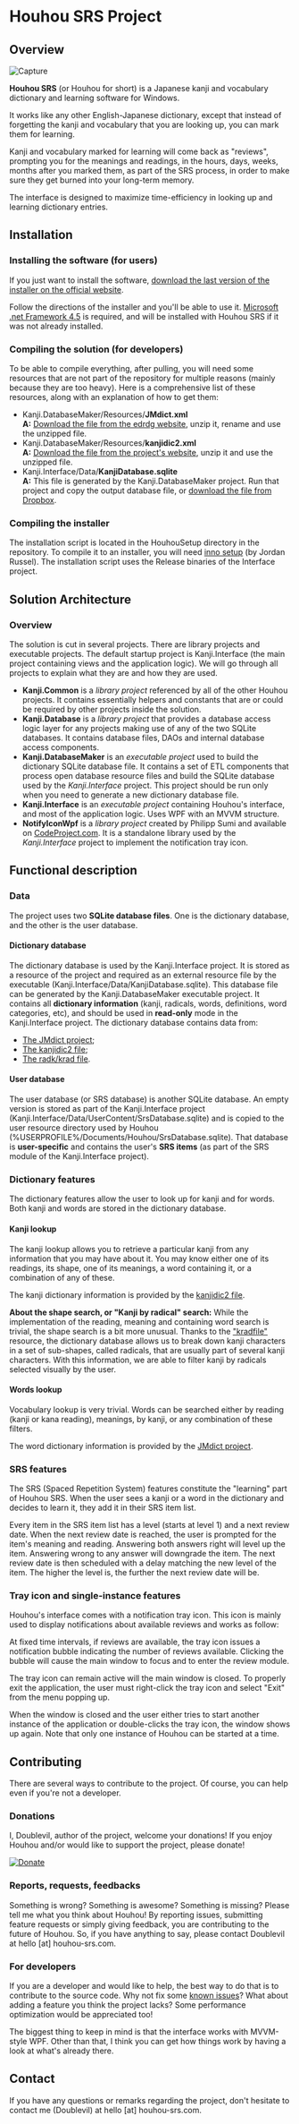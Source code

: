 # Houhou SRS Project

## Overview

![Capture](http://houhou-srs.com/file/OV02.png)

**Houhou SRS** (or Houhou for short) is a Japanese kanji and vocabulary dictionary and learning software for Windows.

It works like any other English-Japanese dictionary, except that instead of forgetting the kanji and vocabulary that you are looking up, you can mark them for learning.

Kanji and vocabulary marked for learning will come back as "reviews", prompting you for the meanings and readings, in the hours, days, weeks, months after you marked them, as part of the SRS process, in order to make sure they get burned into your long-term memory.

The interface is designed to maximize time-efficiency in looking up and learning dictionary entries.

## Installation

### Installing the software (for users)
If you just want to install the software, [download the last version of the installer on the official website](http://houhou-srs.com/download/last).

Follow the directions of the installer and you'll be able to use it. [Microsoft .net Framework 4.5](http://www.microsoft.com/en-us/download/details.aspx?id=30653) is required, and will be installed with Houhou SRS if it was not already installed.

### Compiling the solution (for developers)
To be able to compile everything, after pulling, you will need some resources that are not part of the repository for multiple reasons (mainly because they are too heavy).
Here is a comprehensive list of these resources, along with an explanation of how to get them:
- Kanji.DatabaseMaker/Resources/**JMdict.xml**<br/>
   **A:** [Download the file from the edrdg website](http://ftp.monash.edu.au/pub/nihongo/JMdict.gz), unzip it, rename and use the unzipped file.
- Kanji.DatabaseMaker/Resources/**kanjidic2.xml**<br/>
   **A:** [Download the file from the project's website](http://www.csse.monash.edu.au/~jwb/kanjidic2/kanjidic2.xml.gz), unzip it and use the unzipped file.
- Kanji.Interface/Data/**KanjiDatabase.sqlite**<br/>
   **A:** This file is generated by the Kanji.DatabaseMaker project. Run that project and copy the output database file, or [download the file from Dropbox](https://db.tt/YiZkOLko).

### Compiling the installer
The installation script is located in the HouhouSetup directory in the repository. To compile it to an installer, you will need [inno setup](http://www.jrsoftware.org/isdl.php) (by Jordan Russel).
The installation script uses the Release binaries of the Interface project.

## Solution Architecture

### Overview
The solution is cut in several projects. There are library projects and executable projects.
The default startup project is Kanji.Interface (the main project containing views and the application logic).
We will go through all projects to explain what they are and how they are used.

- **Kanji.Common** is a *library project* referenced by all of the other Houhou projects. It contains essentially helpers and constants that are or could be required by other projects inside the solution.
- **Kanji.Database** is a *library project* that provides a database access logic layer for any projects making use of any of the two SQLite databases. It contains database files, DAOs and internal database access components.
- **Kanji.DatabaseMaker** is an *executable project* used to build the dictionary SQLite database file. It contains a set of ETL components that process open database resource files and build the SQLite database used by the *Kanji.Interface* project. This project should be run only when you need to generate a new dictionary database file.
- **Kanji.Interface** is an *executable project* containing Houhou's interface, and most of the application logic. Uses WPF with an MVVM structure.
- **NotifyIconWpf** is a *library project* created by Philipp Sumi and available on [CodeProject.com](http://www.codeproject.com/Articles/36468/WPF-NotifyIcon). It is a standalone library used by the *Kanji.Interface* project to implement the notification tray icon.

## Functional description

### Data
The project uses two **SQLite database files**. One is the dictionary database, and the other is the user database.

#### Dictionary database
The dictionary database is used by the Kanji.Interface project. It is stored as a resource of the project and required as an external resource file by the executable (Kanji.Interface/Data/KanjiDatabase.sqlite).
This database file can be generated by the Kanji.DatabaseMaker executable project.
It contains all **dictionary information** (kanji, radicals, words, definitions, word categories, etc), and should be used in **read-only** mode in the Kanji.Interface project. The dictionary database contains data from:
- [The JMdict project](http://www.edrdg.org/jmdict/j_jmdict.html);
- [The kanjidic2 file](http://www.csse.monash.edu.au/~jwb/kanjidic2/);
- [The radk/krad file](http://www.csse.monash.edu.au/~jwb/kradinf.html).

#### User database
The user database (or SRS database) is another SQLite database. An empty version is stored as part of the Kanji.Interface project (Kanji.Interface/Data/UserContent/SrsDatabase.sqlite) and is copied to the user resource directory used by Houhou (%USERPROFILE%/Documents/Houhou/SrsDatabase.sqlite).
That database is **user-specific** and contains the user's **SRS items** (as part of the SRS module of the Kanji.Interface project).

### Dictionary features
The dictionary features allow the user to look up for kanji and for words. Both kanji and words are stored in the dictionary database.

#### Kanji lookup
The kanji lookup allows you to retrieve a particular kanji from any information that you may have about it. You may know either one of its readings, its shape, one of its meanings, a word containing it, or a combination of any of these.

The kanji dictionary information is provided by the [kanjidic2 file](http://www.csse.monash.edu.au/~jwb/kanjidic2/).

**About the shape search, or "Kanji by radical" search:** While the implementation of the reading, meaning and containing word search is trivial, the shape search is a bit more unusual.
Thanks to the ["kradfile"](http://www.csse.monash.edu.au/~jwb/kradinf.html) resource, the dictionary database allows us to break down kanji characters in a set of sub-shapes, called radicals, that are usually part of several kanji characters. With this information, we are able to filter kanji by radicals selected visually by the user.

#### Words lookup
Vocabulary lookup is very trivial. Words can be searched either by reading (kanji or kana reading), meanings, by kanji, or any combination of these filters.

The word dictionary information is provided by the [JMdict project](http://www.edrdg.org/jmdict/j_jmdict.html).

### SRS features
The SRS (Spaced Repetition System) features constitute the "learning" part of Houhou SRS. When the user sees a kanji or a word in the dictionary and decides to learn it, they add it in their SRS item list.

Every item in the SRS item list has a level (starts at level 1) and a next review date. When the next review date is reached, the user is prompted for the item's meaning and reading. Answering both answers right will level up the item. Answering wrong to any answer will downgrade the item. The next review date is then scheduled with a delay matching the new level of the item. The higher the level is, the further the next review date will be.

### Tray icon and single-instance features
Houhou's interface comes with a notification tray icon. This icon is mainly used to display notifications about available reviews and works as follow:

At fixed time intervals, if reviews are available, the tray icon issues a notification bubble indicating the number of reviews available. Clicking the bubble will cause the main window to focus and to enter the review module.

The tray icon can remain active will the main window is closed. To properly exit the application, the user must right-click the tray icon and select "Exit" from the menu popping up.

When the window is closed and the user either tries to start another instance of the application or double-clicks the tray icon, the window shows up again. Note that only one instance of Houhou can be started at a time.

## Contributing
There are several ways to contribute to the project. Of course, you can help even if you're not a developer.

### Donations
I, Doublevil, author of the project, welcome your donations! If you enjoy Houhou and/or would like to support the project, please donate!

[![Donate](https://www.paypalobjects.com/en_US/i/btn/btn_donate_LG.gif)](https://www.paypal.com/cgi-bin/webscr?cmd=_donations&business=L4L6EC2Y7C8QL&lc=US&item_name=Houhou%20SRS&currency_code=USD&bn=PP%2dDonationsBF%3abtn_donate_LG%2egif%3aNonHosted)

### Reports, requests, feedbacks
Something is wrong? Something is awesome? Something is missing? Please tell me what you think about Houhou! By reporting issues, submitting feature requests or simply giving feedback, you are contributing to the future of Houhou. So, if you have anything to say, please contact Doublevil at hello [at] houhou-srs.com.

### For developers
If you are a developer and would like to help, the best way to do that is to contribute to the source code. Why not fix some [known issues](https://github.com/Doublevil/Houhou-SRS/issues)? What about adding a feature you think the project lacks? Some performance optimization would be appreciated too!

The biggest thing to keep in mind is that the interface works with MVVM-style WPF. Other than that, I think you can get how things work by having a look at what's already there.

## Contact
If you have any questions or remarks regarding the project, don't hesitate to contact me (Doublevil) at hello [at] houhou-srs.com.
